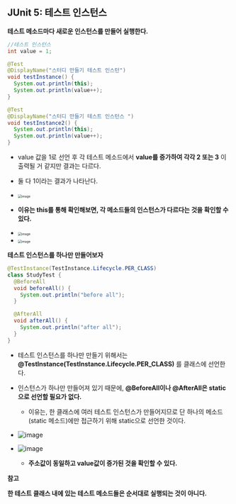 ## JUnit 5: 테스트 인스턴스

**테스트 메소드마다 새로운 인스턴스를 만들어 실행한다.**

~~~java
//테스트 인스턴스
int value = 1;

@Test
@DisplayName("스터디 만들기 테스트 인스턴")
void testInstance() {
  System.out.println(this);
  System.out.println(value++);
}

@Test
@DisplayName("스터디 만들기 테스트 인스턴스 ")
void testInstance2() {
  System.out.println(this);
  System.out.println(value++);
}
~~~

- value 값을 1로 선언 후 각 테스트 메소드에서 **value를 증가하여 각각 2 또는 3** 이 출력될 거 같지만 결과는 다르다.
- 둘 다 1이라는 결과가 나타난다.
-  <img src="https://user-images.githubusercontent.com/40616436/74742335-bf3ed600-52a1-11ea-9df0-1492ffea82fc.png" alt="image" style="zoom:50%;" />



- **이유는 this를 통해 확인해보면, 각 메소드들의 인스턴스가 다르다는 것을 확인할 수 있다.**
-  <img src="https://user-images.githubusercontent.com/40616436/74742564-2a88a800-52a2-11ea-97e6-1bb0a24ef19c.png" alt="image" style="zoom:50%;" />
-  <img src="https://user-images.githubusercontent.com/40616436/74742687-5d32a080-52a2-11ea-975d-af9e5663f890.png" alt="image" style="zoom:50%;" />



**테스트 인스턴스를 하나만 만들어보자**

~~~java
@TestInstance(TestInstance.Lifecycle.PER_CLASS)
class StudyTest {
  @BeforeAll
  void beforeAll() {
    System.out.println("before all");
  }

  @AfterAll
  void afterAll() {
    System.out.println("after all");
  }
}
~~~

- 테스트 인스턴스를 하나만 만들기 위해서는 **@TestInstance(TestInstance.Lifecycle.PER_CLASS)** 를 클래스에 선언한다.
- 인스턴스가 하나만 만들어져 있기 때문에, **@BeforeAll이나 @AfterAll은 static으로 선언할 필요가 없다.**
  - 이유는, 한 클래스에 여러 테스트 인스턴스가 만들어지므로 단 하나의 메소드(static 메소드)에만 접근하기 위해 static으로 선언한 것이다.

- ![image](https://user-images.githubusercontent.com/40616436/74743301-7c7dfd80-52a3-11ea-8bde-b12ddbd714b8.png)
- ![image](https://user-images.githubusercontent.com/40616436/74754510-0edacd00-52b5-11ea-8237-087fe1a24eb3.png)
  - **주소값이 동일하고 value값이 증가된 것을 확인할 수 있다.**



**참고**

**한 테스트 클래스 내에 있는 테스트 메소드들은 순서대로 실행되는 것이 아니다.**



